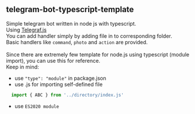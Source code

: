 ## telegram-bot-typescript-template
Simple telegram bot written in node js with typescript.\
Using [Telegraf.js](https://github.com/telegraf/telegraf)\
You can add handler simply by adding file in to corresponding folder.\
Basic handlers like `command`, `photo` and `action` are provided.
\
\
Since there are extremely few template for node.js using typescript (module import), you can use this for reference.\
Keep in mind:
- use ```"type": "module"``` in package.json
- use .js for importing self-defined file
```js 
  import { ABC } from '../directory/index.js'
```
- use ```ES2020 module```
